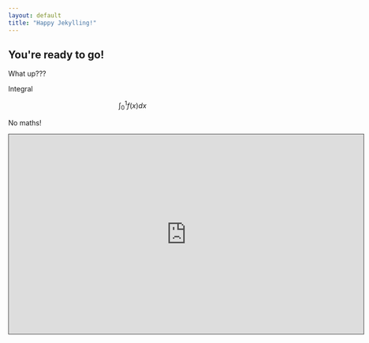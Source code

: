 ```yaml
---
layout: default
title: "Happy Jekylling!"
---
```


## You're ready to go!

What up???

Integral

$$
\int_0^1f(x)dx
$$

No maths!


<iframe src="https://ntu.cloud.panopto.eu/Panopto/Pages/Embed.aspx?id=894e2520-46b3-4c7e-9666-acbc00eee050&amp;autoplay=false&amp;offerviewer=true&amp;showtitle=true&amp;showbrand=false&amp;start=0&amp;interactivity=all" height="405" width="720" style="border: 1px solid #464646;" allowfullscreen="" allow="autoplay"></iframe>